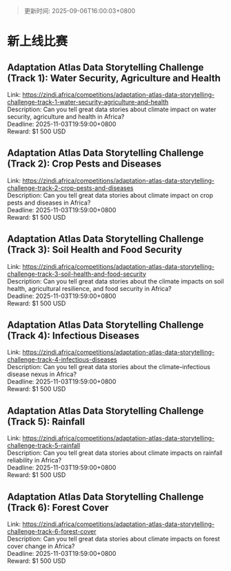 > 更新时间: 2025-09-06T16:00:03+0800 

# 新上线比赛


## Adaptation Atlas Data Storytelling Challenge (Track 1): Water Security, Agriculture and Health
Link: https://zindi.africa/competitions/adaptation-atlas-data-storytelling-challenge-track-1-water-security-agriculture-and-health  
Description: Can you tell great data stories about climate impact on water security, agriculture and health in Africa?  
Deadline: 2025-11-03T19:59:00+0800  
Reward: $1 500 USD  

## Adaptation Atlas Data Storytelling Challenge (Track 2): Crop Pests and Diseases
Link: https://zindi.africa/competitions/adaptation-atlas-data-storytelling-challenge-track-2-crop-pests-and-diseases  
Description: Can you tell great data stories about climate impact on crop pests and diseases in Africa?  
Deadline: 2025-11-03T19:59:00+0800  
Reward: $1 500 USD  

## Adaptation Atlas Data Storytelling Challenge (Track 3): Soil Health and Food Security
Link: https://zindi.africa/competitions/adaptation-atlas-data-storytelling-challenge-track-3-soil-health-and-food-security  
Description: Can you tell great data stories about the climate impacts on soil health, agricultural resilience, and food security in Africa?  
Deadline: 2025-11-03T19:59:00+0800  
Reward: $1 500 USD  

## Adaptation Atlas Data Storytelling Challenge (Track 4): Infectious Diseases
Link: https://zindi.africa/competitions/adaptation-atlas-data-storytelling-challenge-track-4-infectious-diseases  
Description: Can you tell great data stories about the climate–infectious disease nexus in Africa?  
Deadline: 2025-11-03T19:59:00+0800  
Reward: $1 500 USD  

## Adaptation Atlas Data Storytelling Challenge (Track 5): Rainfall
Link: https://zindi.africa/competitions/adaptation-atlas-data-storytelling-challenge-track-5-rainfall  
Description: Can you tell great data stories about climate impacts on rainfall reliability in Africa?  
Deadline: 2025-11-03T19:59:00+0800  
Reward: $1 500 USD  

## Adaptation Atlas Data Storytelling Challenge (Track 6): Forest Cover
Link: https://zindi.africa/competitions/adaptation-atlas-data-storytelling-challenge-track-6-forest-cover  
Description: Can you tell great data stories about climate impacts on forest cover change in Africa?  
Deadline: 2025-11-03T19:59:00+0800  
Reward: $1 500 USD  

